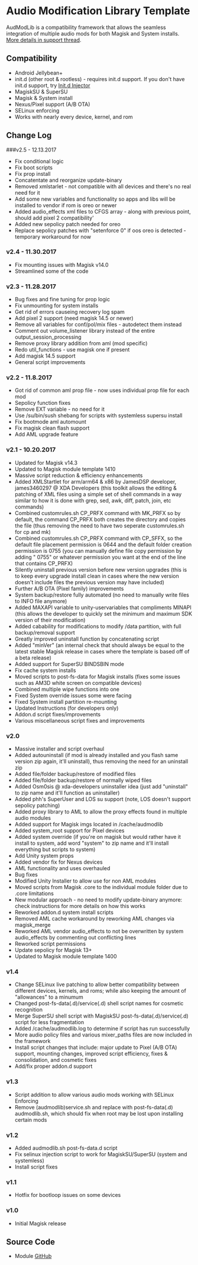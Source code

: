 # Audio Modification Library Template
AudModLib is a compatibility framework that allows the seamless integration of multiple audio mods for both Magisk and System installs. [More details in support thread](https://forum.xda-developers.com/apps/magisk/module-audio-modification-library-t3579612).

## Compatibility
* Android Jellybean+
* init.d (other root & rootless) - requires init.d support. If you don't have init.d support, try [Init.d Injector](https://forum.xda-developers.com/android/software-hacking/mod-universal-init-d-injector-wip-t3692105)
* MagiskSU & SuperSU
* Magisk & System install
* Nexus/Pixel support (A/B OTA)
* SELinux enforcing
* Works with nearly every device, kernel, and rom

## Change Log
###v2.5 - 12.13.2017
* Fix conditional logic
* Fix boot scripts
* Fix prop install
* Concatentate and reorganize update-binary
* Removed xmlstarlet - not compatible with all devices and there's no real need for it
* Add some new variables and functionality so apps and libs will be installed to vendor if rom is oreo or newer
* Added audio_effects xml files to CFGS array - along with previous point, should add pixel 2 compatibility'
* Added new sepolicy patch needed for oreo
* Replace sepolicy patches with "setenforce 0" if oos oreo is detected - temporary workaround for now

### v2.4 - 11.30.2017
* Fix mounting issues with Magisk v14.0
* Streamlined some of the code

### v2.3 - 11.28.2017
* Bug fixes and fine tuning for prop logic
* Fix unmounting for system installs
* Get rid of errors causeing recovery log spam
* Add pixel 2 support (need magisk 14.5 or newer)
* Remove all variables for conf/pol/mix files - autodetect them instead
* Comment out volume_listener library instead of the entire output_session_processing
* Remove proxy library addition from aml (mod specific)
* Redo util_functions - use magisk one if present
* Add magisk 14.5 support
* General script improvements

### v2.2 - 11.8.2017
* Got rid of common aml prop file - now uses individual prop file for each mod
* Sepolicy function fixes
* Remove EXT variable - no need for it
* Use /su/bin/sush shebang for scripts with systemless supersu install
* Fix bootmode aml automount
* Fix magisk clean flash support
* Add AML upgrade feature

### v2.1 - 10.20.2017
* Updated for Magisk v14.3
* Updated to Magisk module template 1410
* Massive script reduction & efficiency enhancements
* Added XMLStartlet for arm/arm64 & x86 by JamesDSP developer, james3460297 @ XDA Developers (this toolkit allows the editing & patching of XML files using a simple set of shell commands in a way similar to how it is done with grep, sed, awk, diff, patch, join, etc commands)
* Combined customrules.sh CP_PRFX command with MK_PRFX so by default, the command CP_PRFX both creates the directory and copies the file (thus removing the need to have two seperate customrules.sh for cp and mk)
* Combined customrules.sh CP_PRFX command with CP_SFFX, so the default file placement permission is 0644 and the default folder creation permission is 0755 (you can manually define file copy permission by adding " 0755" or whatever permission you want at the end of the line that contains CP_PRFX)
* Silently uninstall previous version before new version upgrades (this is to keep every upgrade install clean in cases where the new version doesn't include files the previous version may have included)
* Further A/B OTA (Pixel family) improvements
* System backup/restore fully automated (no need to manually write files to INFO file anymore)
* Added MAXAPI variable to unity-uservariables that compliments MINAPI (this allows the developer to quickly set the minimum and maximum SDK version of their modification)
* Added cabability for modifications to modify /data partition, with full backup/removal support
* Greatly improved uninstall function by concatenating script
* Added "minVer" (an internal check that should always be equal to the latest stable Magisk release in cases where the template is based off of a beta release)
* Added support for SuperSU BINDSBIN mode
* Fix cache system installs
* Moved scripts to post-fs-data for Magisk installs (fixes some issues such as AM3D white screen on compatible devices)
* Combined multiple wipe functions into one
* Fixed System override issues some were facing
* Fixed System install partition re-mounting
* Updated Instructions (for developers only)
* Addon.d script fixes/improvements
* Various miscellaneous script fixes and improvements

### v2.0
* Massive installer and script overhaul
* Added autouninstall (if mod is already installed and you flash same version zip again, it'll uninstall), thus removing the need for an uninstall zip
* Added file/folder backup/restore of modified files
* Added file/folder backup/restore of normally wiped files
* Added Osm0sis @ xda-developers uninstaller idea (just add "uninstall" to zip name and it'll function as uninstaller)
* Added phh's SuperUser and LOS su support (note, LOS doesn't support sepolicy patching)
* Added proxy library to AML to allow the proxy effects found in multiple audio modules
* Added support for Magisk imgs located in /cache/audmodlib
* Added system_root support for Pixel devices
* Added system override (if you're on magisk but would rather have it install to system, add word "system" to zip name and it'll install everything but scripts to system)
* Add Unity system props
* Added vendor fix for Nexus devices
* AML functionality and uses overhauled
* Bug fixes
* Modified Unity Installer to allow use for non AML modules
* Moved scripts from Magisk .core to the individual module folder due to .core limitations
* New modular approach - no need to modify update-binary anymore: check instructions for more details on how this works
* Reworked addon.d system install scripts
* Removed AML cache workaround by reworking AML changes via magisk_merge
* Reworked AML vendor audio_effects to not be overwritten by system audio_effects by commenting out conflicting lines
* Reworked script permissions
* Update sepolicy for Magisk 13+
* Updated to Magisk module template 1400

### v1.4
* Change SELinux live patching to allow better compatibility between different devices, kernels, and roms; while also keeping the amount of "allowances" to a minumum
* Changed post-fs-data(.d)/service(.d) shell script names for cosmetic recognition
* Merge SuperSU shell script with MagiskSU post-fs-data(.d)/service(.d) script for less fragmentation
* Added /cache/audmodlib.log to determine if script has run successfully
* More audio policy files and various mixer_paths files are now included in the framework
* Install script changes that include: major update to Pixel (A/B OTA) support, mounting changes, improved script efficiency, fixes & consolidation, and cosmetic fixes
* Add/fix proper addon.d support

### v1.3
* Script addition to allow various audio mods working with SELinux Enforcing
* Remove (audmodlib)service.sh and replace with post-fs-data(.d) audmodlib.sh, which should fix when root may be lost upon installing certain mods

### v1.2
* Added audmodlib.sh post-fs-data.d script
* Fix selinux injection script to work for MagiskSU/SuperSU (system and systemless)
* Install script fixes

### v1.1
* Hotfix for bootloop issues on some devices

### v1.0
* Initial Magisk release

## Source Code
* Module [GitHub](https://github.com/therealahrion/Audio-Modification-Library)
